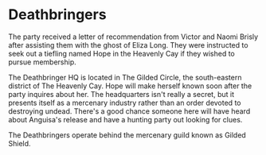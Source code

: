 # Deathbringers
The party received a letter of recommendation from Victor and Naomi Brisly after assisting them with the ghost of Eliza Long. They were instructed to seek out a tiefling named Hope in the Heavenly Cay if they wished to pursue membership.

The Deathbringer HQ is located in The Gilded Circle, the south-eastern district of The Heavenly Cay. Hope will make herself known soon after the party inquires about her. The headquarters isn't really a secret, but it presents itself as a mercenary industry rather than an order devoted to destroying undead. There's a good chance someone here will have heard about Anguisa's release and have a hunting party out looking for clues.

The Deathbringers operate behind the mercenary guild known as Gilded Shield.
